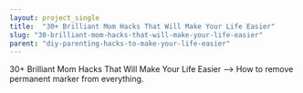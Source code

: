 ```yaml
---
layout: project_single
title:  "30+ Brilliant Mom Hacks That Will Make Your Life Easier"
slug: "30-brilliant-mom-hacks-that-will-make-your-life-easier"
parent: "diy-parenting-hacks-to-make-your-life-easier"
---
```

30+ Brilliant Mom Hacks That Will Make Your Life Easier --> How to remove permanent marker from everything.